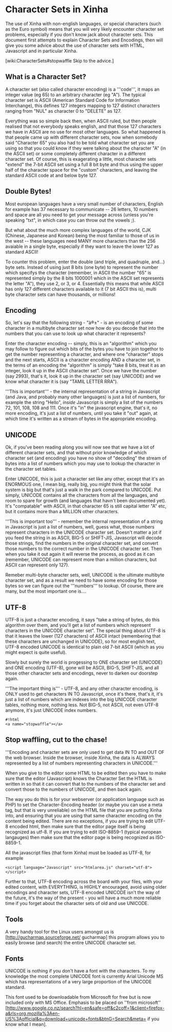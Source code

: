 # Character Sets in Xinha

The use of Xinha with non-english languages, or special characters (such as the Euro symbol) means that you will very likely encounter character set problems, especially if you don't know jack about character sets.  This document first attempts to explain Character Sets and Encodings, then will give you some advice about the use of character sets with HTML, Javascript and in particular Xinha.


[wiki:CharacterSets#stopwaffle Skip to the advice.]


## What is a Character Set?

A character set (also called character encoding) is a '''code''', it maps an integer value (eg 65) to an arbitrary character (eg "A").  The typical character set is ASCII (American Standard Code for Information Interchange), this defines 127 integers mapping to 127 distinct characters ranging from "NUL" as character 0 to "DELETE" as 127.

Everything was so simple back then, when ASCII ruled, but then people realised that not everybody speaks english, and that those 127 characters we have in ASCII are no use for most other languages.  So what happened is that people came up with different character sets, now when somebody said "Character 65" you also had to be told what character set you are using so that you could know if they were talking about the character "A" (in the ASCII set) or some completely different character in a different character set.  Of course, this is exagerating a little, most character sets "extend" the 7-bit ASCII set using a full 8 bit byte and thus using the upper half of the character space for the "custom" characters, and leaving the standard ASCII code at and below byte 127.

## Double Bytes!

Most european languages have a very small number of characters, English for example has 37 necessary to communicate -- 26 letters, 10 numbers and space are all you need to get your message across (unless you're speaking "txt", in which case you can throw out the vowels ;).

But what about the much more complex languages of the world, CJK (Chinese, Japanese and Korean) being the most familiar to those of us in the west -- these languages need MANY more characters than the 256 avaiable in a single byte, especially if they want to leave the lower 127 as standard ASCII!

To counter this problem, enter the double (and triple, and quadruple, and...) byte sets.  Instead of using just 8 bits (one byte) to represent the number which specifys the character (remember, in ASCII the number "65" is represented simply by the 8 bits 1000001 which in the ASCII set represents the letter "A"), they use 2, or 3, or 4.  Essentially this means that while ASCII has only 127 different characters available to it (7 bit ASCII this is), multi byte character sets can have thousands, or millions!

## Encoding

So, let's say that the following string  - "à®±" - is an encoding of some character in a multibyte character set now how do you decode that into the numbers that you can use to look up what character it represents?  

Enter the character encoding -- simply, this is an "algorithm" which you may follow to figure out which bits of the bytes you have to join togethor to get the number representing a character, and where one "character" stops and the next starts, ASCII is a character encoding AND a character set, in the terms of an encoding the "algorithm" is simply "take 8 bits, treat it as an integer, look it up in the ASCII character set".  Once we have the number (say 2993), that's it, look it up in the character set (say UNICODE) and we know what character it is (say "TAMIL LETTER RRA").  

'''This is important''' - the internal representation of a string in Javascript (and Java, and probably many other languages) is just a list of numbers, for example the string "Hello", *inside* Javascript is simply a list of the numbers 72, 101, 108, 108 and 111.  Once it's "in" the javascript engine, that's it, no more encoding, it's just a list of numbers, until you take it "out" again, at which time it's written as a stream of bytes in the appropriate encoding.

## UNICODE

Ok, if you've been reading along you will now see that we have a lot of different character sets, and that without prior knowledge of which character set (and encoding) you have no show of "decoding" the stream of bytes into a list of numbers which you may use to lookup the character in the character set tables.

Enter UNICODE, this is just a character set like any other, except that it's an ENORMOUS one, I mean big, really big, you might think that the solar system is big but that's just a walk in the park compared to UNICODE.  Put simply, UNICODE contains all the characters from all the languages, and room to spare for growth (and languages that havn't been documented yet). It's "compatable" with ASCII, in that character 65 is still capital letter "A" etc, but it contains more than a MILLION other characters.

'''This is important too''' - remember the internal representation of a string in Javascript is just a list of numbers, well, guess what, those numbers represent characters in the UNICODE character set.  Doesn't matter a jot if you feed the string in as ASCII, BIG-5 or SHIFT-JIS, Javascript will decode those strings, find the numbers in the original character set, and convert those numbers to the correct  number in the UNICODE character set.  Then when you take it out again it will reverse the process, as good as it can (remember, UNICODE can represent more than a million characters, but ASCII can represent only 127).

Remeber multi-byte character sets, well, UNICODE is the ultimate multibyte character set, and as a result we need to have some encoding for those bytes so we can figure out the '''numbers''' to lookup.  Of course, there are many, but the most important one is....

## UTF-8

UTF-8 is just a character encoding, it says "take a string of bytes, do this algorithm over them, and you'll get a list of numbers which represent characters in the UNICODE character set".  The special thing about UTF-8 is that it leaves the lower (127 characters) of ASCII intact (remembering that these characters are unchanged in UNICODE), so for most english text, UTF-8 encoded UNICODE is identical to plain old 7-bit ASCII (which as you might expect is quite useful).

Slowly but surely the world is progessing to ONE character set (UNICODE) and ONE encoding (UTF-8), gone will be ASCII, BIG-5, SHIFT-JIS, and all those other character sets and encodings, never to darken our doorstep again.

'''The important thing is''' - UTF-8, and any other character encoding, is ONLY used to get characters IN TO Javascript, once it's there, that's it, it's just a list of numbers which are indexes into the big UNICODE character tables, nothing more, nothing less.  Not BIG-5, not ASCII, not even UTF-8 anymore, it's just UNICODE index numbers.


```
#!html
<a name="stopwaffle"></a>
```

## Stop waffling, cut to the chase!

'''Encoding and character sets are only used to get data IN TO and OUT OF the web browser.  Inside the browser, inside Xinha, the data is ALWAYS represented by a list of numbers representing characters in UNICODE.'''  

When you give to the editor some HTML to be edited then you have to make sure that the editor (Javascript) knows the Character Set the HTML is written in so that it can convert that to the numbers of the character set and convert those to the numbers of UNICODE, and then back again.

The way you do this is for your webserver (or application language such as PHP) to set the Character-Encoding header (or maybe you can use a meta tag, but that is very unreliable) on the HTML file that you are putting Xinha into, and ensuring that you are using that same character encoding on the content being edited.  There are no exceptions, if you are trying to edit UTF-8 encoded html, then make sure that the editor page itself is being recognized as utf-8.  If you are trying to edit ISO-8859-1 (typical european langauges) then make sure that the editor page is being recognized as ISO-8859-1.

All the javascript files (that form Xinha) must be loaded as UTF-8, for example


```
<script language="Javascript" src="htmlarea.js" charset="utf-8"></script> 
```

Further to that, UTF-8 encoding across the board with your files, with your edited content, with EVERYTHING, is HIGHLY encouraged, avoid using older encodings and character sets, UTF-8 encoded UNICODE isn't the way of the future, it's the way of the present - you will have a much more reliable time if you forget about the character sets of old and use UNICODE.

## Tools

A very handy tool for the Linux users amongst us is [http://gucharmap.sourceforge.net/ gucharmap] this program allows you to easily browse (and search) the entire UNICODE character set.

## Fonts

UNICODE is nothing if you don't have a font with the characters.  To my knowledge the most complete UNICODE font is currently Arial Unicode MS which has representations of a very large proportion of the UNICODE standard.

This font used to be downloadable from Microsoft for free but is now included only with MS Office.  Emphasis to be placed on ''from microsoft'' [http://www.google.co.nz/search?hl=en&safe=off&c2coff=1&client=firefox-a&rls=org.mozilla%3Aen-US%3Aofficial&q=download+unicode+fonts&btnG=Search&meta= if you know what I mean].




